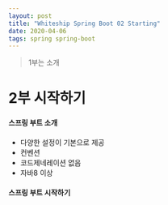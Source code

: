 ```yaml
---
layout: post
title: "Whiteship Spring Boot 02 Starting"
date: 2020-04-06
tags: spring spring-boot
---
```


> 1부는 소개

# 2부 시작하기

#### 스프링 부트 소개
- 다양한 설정이 기본으로 제공
- 컨벤션
- 코드제네레이션 없음
- 자바8 이상

#### 스프링 부트 시작하기
